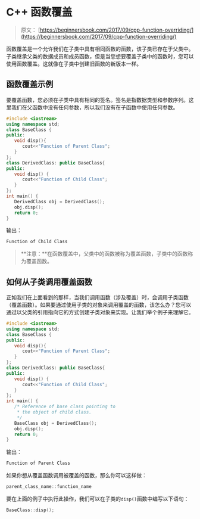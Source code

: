 # C++ 函数覆盖

> 原文： [https://beginnersbook.com/2017/09/cpp-function-overriding/](https://beginnersbook.com/2017/09/cpp-function-overriding/)

函数覆盖是一个允许我们在子类中具有相同函数的函数，该子类已存在于父类中。子类继承父类的数据成员和成员函数，但是当您想要覆盖子类中的函数时，您可以使用函数覆盖。这就像在子类中创建旧函数的新版本一样。

## 函数覆盖示例

要覆盖函数，您必须在子类中具有相同的签名。签名是指数据类型和参数序列。这里我们在父函数中没有任何参数，所以我们没有在子函数中使用任何参数。

```cpp
#include <iostream>
using namespace std;
class BaseClass {
public:
   void disp(){
      cout<<"Function of Parent Class";
   }
};
class DerivedClass: public BaseClass{
public:
   void disp() {
      cout<<"Function of Child Class";
   }
};
int main() {
   DerivedClass obj = DerivedClass();
   obj.disp();
   return 0;
}
```

输出：

```cpp
Function of Child Class
```

> **注意：**在函数覆盖中，父类中的函数被称为覆盖函数，子类中的函数称为覆盖函数。

## 如何从子类调用覆盖函数

正如我们在上面看到的那样，当我们调用函数（涉及覆盖）时，会调用子类函数（覆盖函数）。如果要通过使用子类的对象来调用覆盖的函数，该怎么办？您可以通过以父类的引用指向它的方式创建子类对象来实现。让我们举个例子来理解它。

```cpp
#include <iostream>
using namespace std;
class BaseClass {
public:
   void disp(){
      cout<<"Function of Parent Class";
   }
};
class DerivedClass: public BaseClass{
public:
   void disp() {
      cout<<"Function of Child Class";
   }
};
int main() {
   /* Reference of base class pointing to
    * the object of child class.
    */
   BaseClass obj = DerivedClass(); 
   obj.disp();
   return 0;
}
```

输出：

```cpp
Function of Parent Class
```

如果你想从覆盖函数调用被覆盖的函数，那么你可以这样做：

```cpp
parent_class_name::function_name
```

要在上面的例子中执行此操作，我们可以在子类的`disp()`函数中编写以下语句：

```cpp
BaseClass::disp();
```